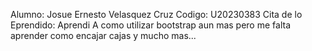 Alumno: Josue Ernesto Velasquez Cruz
Codigo: U20230383
Cita de lo Eprendido: Aprendi A como utilizar bootstrap aun mas pero me falta aprender como encajar cajas y mucho mas...
